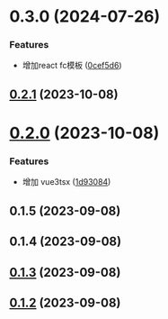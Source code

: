 

# 0.3.0 (2024-07-26)


### Features

* 增加react fc模板 ([0cef5d6](https://github.com/cumt-robin/fe-dev-snippets/commit/0cef5d6eb8674b1a63c6b024b827778abe8a607c))

## [0.2.1](https://github.com/cumt-robin/fe-dev-snippets/compare/0.2.0...0.2.1) (2023-10-08)

# [0.2.0](https://github.com/cumt-robin/fe-dev-snippets/compare/0.1.5...0.2.0) (2023-10-08)


### Features

* 增加 vue3tsx ([1d93084](https://github.com/cumt-robin/fe-dev-snippets/commit/1d93084c6cd51248f11d3cc51cce8b984e9590b1))

## 0.1.5 (2023-09-08)

## 0.1.4 (2023-09-08)

## [0.1.3](https://github.com/cumt-robin/fe-dev-snippets/compare/0.1.2...0.1.3) (2023-09-08)

## [0.1.2](https://github.com/cumt-robin/fe-dev-snippets/compare/0.1.1...0.1.2) (2023-09-08)